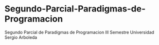 # Segundo-Parcial-Paradigmas-de-Programacion
Segundo Parcial de Paradigmas de Programacion III Semestre Universidad Sergio Arboleda

